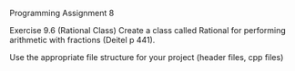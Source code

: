 Programming Assignment 8

Exercise 9.6 (Rational Class) Create a class called Rational for performing arithmetic with fractions (Deitel p 441).

Use the appropriate file structure for your project (header files, cpp files)
